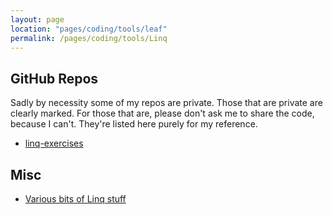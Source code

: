 ```yaml
---
layout: page
location: "pages/coding/tools/leaf"
permalink: /pages/coding/tools/Linq
---
```


## GitHub Repos 

Sadly by necessity some of my repos are private. Those that are private are clearly marked. For those that are, please don't ask me to share the code, because I can't. They're listed here purely for my reference.

- [linq-exercises](https://github.com/claresudbery/linq-exercises)

## Misc

- [Various bits of Linq stuff](https://docs.google.com/document/d/1fKGun6mKFSHOmctprtYxDML6cE7SwzoW/edit)

